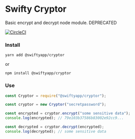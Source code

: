 # Swifty Cryptor

Basic encrypt and decrypt node module. DEPRECATED

[![CircleCI](https://circleci.com/gh/swiftyapp/cryptor/tree/master.svg?style=svg)](https://circleci.com/gh/swiftyapp/cryptor/tree/master)

### Install

```
yarn add @swiftyapp/cryptor
```

or

```
npm install @swiftyapp/cryptor
```

### Use

```javascript
const Cryptor = require("@swiftyapp/cryptor");

const cryptor = new Cryptor("secretpassword");

const encrypted = cryptor.encrypt("some sensitive data");
console.log(encrypted); // 79e103b37586b83002e92cc9...

const decrypted = cryptor.decrypt(encrypted);
console.log(decrypted); // some sensitive data
```
